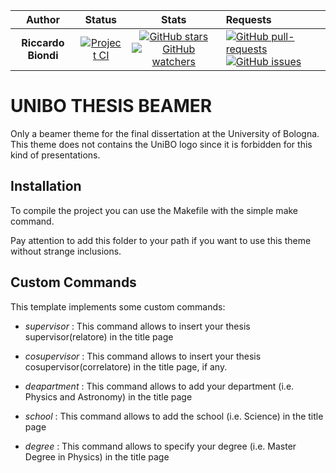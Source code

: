 
|**Author**|**Status**|**Stats**|**Requests**|
|:--------:|:--------:|:-------:|:-----------|
|**Riccardo Biondi**| [![Project CI](https://github.com/RiccardoBiondi/unibo_thesis_beamer/workflows/Project%20CI/badge.svg)](https://github.com/RiccardoBiondi/unibo_thesis_beamer/actions/workflows/latex.yml) | [![GitHub stars](https://img.shields.io/github/stars/RiccardoBiondi/unibo_thesis_beamer.svg?label=Stars&style=social)](https://github.com/RiccardoBiondi/unibo_thesis_beamer/stargazers) [![GitHub watchers](https://img.shields.io/github/watchers/RiccardoBiondi/unibo_thesis_beamer.svg?label=Watch&style=social)](https://github.com/RiccardoBiondi/unibo_thesis_beamer/watchers)|[![GitHub pull-requests](https://img.shields.io/github/issues-pr/RiccardoBiondi/unibo_thesis_beamer.svg?style=plastic)](https://github.com/RiccardoBiondi/unibo_thesis_beamer/pulls)[![GitHub issues](https://img.shields.io/github/issues/RiccardoBiondi/unibo_thesis_beamer.svg?style=plastic)](https://github.com/RiccardoBiondi/unibo_thesis_beamer/issues)|




# UNIBO THESIS BEAMER

Only a beamer theme for the final dissertation at the University of Bologna.
This theme does not contains the UniBO logo since it is forbidden for this kind
of presentations.

## Installation

To compile the project you can use the Makefile with the simple make command.

Pay attention to add this folder to your path if you want to use this theme without strange inclusions.

## Custom Commands

This template implements some custom commands:
  - *supervisor* : This command allows to insert your thesis supervisor(relatore) in the title page

  - *cosupervisor* : This command allows to insert your thesis cosupervisor(correlatore) in the title page, if any.

  - *deapartment* : This command allows to add your department (i.e. Physics and Astronomy) in the title page

  - *school* : This command allows to add the school (i.e. Science) in the title page

  - *degree* : This command allows to specify your degree (i.e. Master Degree in Physics) in the title page
